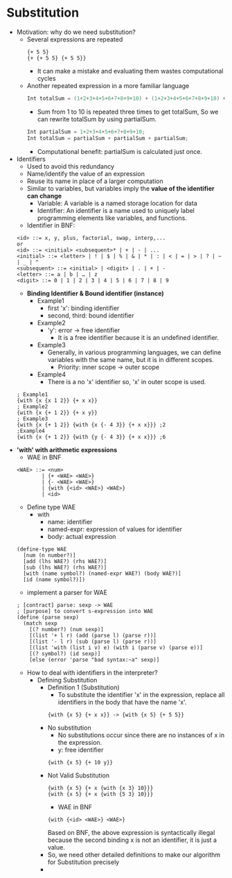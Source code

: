 Substitution
==
- Motivation: why do we need substitution?
  - Several expressions are repeated
    ```racket
    {+ 5 5}
    {+ {+ 5 5} {+ 5 5}}
    ```   
    - It can make a mistake and evaluating them wastes computational cycles
  - Another repeated expression in a more familiar language
    ```c
    Int totalSum = (1+2+3+4+5+6+7+8+9+10) + (1+2+3+4+5+6+7+8+9+10) + (1+2+3+4+5+6+7+8+9+10);
    ```
    - Sum from 1 to 10 is repeated three times to get totalSum, So we can rewrite totalSum by using partialSum.
    ```c
    Int partialSum = 1+2+3+4+5+6+7+8+9+10;
    Int totalSum = partialSum + partialSum + partialSum;
    ```
    - Computational benefit: partialSum is calculated just once.
- Identifiers
  - Used to avoid this redundancy
  - Name/identify the value of an expression
  - Reuse its name in place of a larger computation
  - Similar to variables, but variables imply the **value of the identifier can change** 
    - Variable: A variable is a named storage location for data
    - Identifier: An identifier is a name used to uniquely label programming elements like variables, and functions.
  - Identifier in BNF:
  ```
  <id> ::= x, y, plus, factorial, swap, interp,...
  or
  <id> ::= <initial> <subsequent>* | + | - | ...
  <initial>	::= <letter> | ! | $ | % | & | * | : | < | = | > | ? | ~ | _ | ^
  <subsequent> ::= <initial> | <digit> | . | + | -
  <letter> ::= a | b | … | z
  <digit> ::= 0 | 1 | 2 | 3 | 4 | 5 | 6 | 7 | 8 | 9 
  ```
  - **Binding Identifier & Bound identifier (instance)**
    - Example1
      - first 'x': binding identifier
      - second, third: bound identifier
    - Example2
      - 'y': error -> free identifier
        - It is a free identifier because it is an undefined identifier.
    - Example3
      - Generally, in various programming languages, we can define variables with the same name, but it is in different scopes.
        - Priority: inner scope -> outer scope
    - Example4
      - There is a no 'x' identifier so, 'x' in outer scope is used.
  ```racket
  ; Example1 
  {with {x {x 1 2}} {+ x x}}
  ; Example2
  {with {x {+ 1 2}} {+ x y}}
  ; Example3
  {with {x {+ 1 2}} {with {x {- 4 3}} {+ x x}}} ;2
  ;Example4
  {with {x {+ 1 2}} {with {y {- 4 3}} {+ x x}}} ;6
  ```
- **'with' with arithmetic expressions**
  - WAE in BNF
  ```
  <WAE> ::= <num>
          | {+ <WAE> <WAE>}
          | {- <WAE> <WAE>}
          | {with {<id> <WAE>} <WAE>}
          | <id>
  ```
  - Define type WAE
    - with
      - name: identifier
      - named-expr: expression of values for identifier
      - body: actual expression
  ```racket
  (define-type WAE
    [num (n number?)]
    [add (lhs WAE?) (rhs WAE?)]
    [sub (lhs WAE?) (rhs WAE?)]
    [with (name symbol?) (named-expr WAE?) (body WAE?)]
    [id (name symbol?)])
  ```
  - implement a parser for WAE
  ```racket
  ; [contract] parse: sexp -> WAE
  ; [purpose] to convert s-expression into WAE
  (define (parse sexp)
    (match sexp
      [(? number?) (num sexp)]
      [(list '+ l r) (add (parse l) (parse r))]
      [(list '- l r) (sub (parse l) (parse r))]
      [(list 'with (list i v) e) (with i (parse v) (parse e))]
      [(? symbol?) (id sexp)]
      [else (error 'parse "bad syntax:~a" sexp)]
  ```
  - How to deal with identifiers in the interpreter?
    - Defining Substitution
      - Definition 1 (Substitution)
        - To substitute the identifier 'x' in the expression, replace all identifiers in the body that have the name 'x'.
        ```
        {with {x 5} {+ x x}} -> {with {x 5} {+ 5 5}}
        ```
      - No substitution 
        - No substitutions occur since there are no instances of x in the expression.
        - y: free identifier
        ```
        {with {x 5} {+ 10 y}}
        ```
      - Not Valid Substitution
        ```
        {with {x 5} {+ x {with {x 3} 10}}}
        {with {x 5} {+ x {with {5 3} 10}}}
        ```
        - WAE in BNF
        ```
        {with {<id> <WAE>} <WAE>}
        ```
        Based on BNF, the above expression is syntactically illegal because the second binding x is not an identifier, it is just a value.
      - So, we need other detailed definitions to make our algorithm for Substitution precisely
      -  
        

